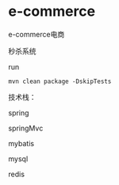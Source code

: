 # e-commerce
e-commerce电商

秒杀系统

run

```
mvn clean package -DskipTests

```



技术栈：

spring

springMvc

mybatis

mysql

redis



